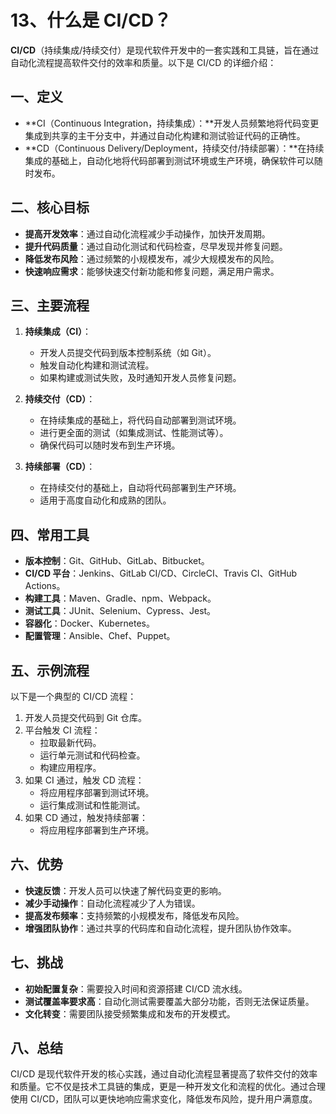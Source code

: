 # 13、什么是 CI/CD？

**CI/CD**（持续集成/持续交付）是现代软件开发中的一套实践和工具链，旨在通过自动化流程提高软件交付的效率和质量。以下是 CI/CD 的详细介绍：

## 一、定义

- **CI（Continuous Integration，持续集成）：**开发人员频繁地将代码变更集成到共享的主干分支中，并通过自动化构建和测试验证代码的正确性。
- **CD（Continuous Delivery/Deployment，持续交付/持续部署）：**在持续集成的基础上，自动化地将代码部署到测试环境或生产环境，确保软件可以随时发布。

## 二、核心目标

- **提高开发效率**：通过自动化流程减少手动操作，加快开发周期。
- **提升代码质量**：通过自动化测试和代码检查，尽早发现并修复问题。
- **降低发布风险**：通过频繁的小规模发布，减少大规模发布的风险。
- **快速响应需求**：能够快速交付新功能和修复问题，满足用户需求。

## 三、主要流程

1. **持续集成（CI）**：

   - 开发人员提交代码到版本控制系统（如 Git）。
   - 触发自动化构建和测试流程。
   - 如果构建或测试失败，及时通知开发人员修复问题。

2. **持续交付（CD）**：

   - 在持续集成的基础上，将代码自动部署到测试环境。
   - 进行更全面的测试（如集成测试、性能测试等）。
   - 确保代码可以随时发布到生产环境。

3. **持续部署（CD）**：
   - 在持续交付的基础上，自动将代码部署到生产环境。
   - 适用于高度自动化和成熟的团队。

## 四、常用工具

- **版本控制**：Git、GitHub、GitLab、Bitbucket。
- **CI/CD 平台**：Jenkins、GitLab CI/CD、CircleCI、Travis CI、GitHub Actions。
- **构建工具**：Maven、Gradle、npm、Webpack。
- **测试工具**：JUnit、Selenium、Cypress、Jest。
- **容器化**：Docker、Kubernetes。
- **配置管理**：Ansible、Chef、Puppet。

## 五、示例流程

以下是一个典型的 CI/CD 流程：

1. 开发人员提交代码到 Git 仓库。
2. 平台触发 CI 流程：
   - 拉取最新代码。
   - 运行单元测试和代码检查。
   - 构建应用程序。
3. 如果 CI 通过，触发 CD 流程：
   - 将应用程序部署到测试环境。
   - 运行集成测试和性能测试。
4. 如果 CD 通过，触发持续部署：
   - 将应用程序部署到生产环境。

## 六、优势

- **快速反馈**：开发人员可以快速了解代码变更的影响。
- **减少手动操作**：自动化流程减少了人为错误。
- **提高发布频率**：支持频繁的小规模发布，降低发布风险。
- **增强团队协作**：通过共享的代码库和自动化流程，提升团队协作效率。

## 七、挑战

- **初始配置复杂**：需要投入时间和资源搭建 CI/CD 流水线。
- **测试覆盖率要求高**：自动化测试需要覆盖大部分功能，否则无法保证质量。
- **文化转变**：需要团队接受频繁集成和发布的开发模式。

## 八、总结

CI/CD 是现代软件开发的核心实践，通过自动化流程显著提高了软件交付的效率和质量。它不仅是技术工具链的集成，更是一种开发文化和流程的优化。通过合理使用 CI/CD，团队可以更快地响应需求变化，降低发布风险，提升用户满意度。
